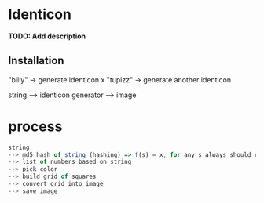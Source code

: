 # Identicon

**TODO: Add description**

## Installation

"billy" -> generate identicon x
"tupizz" -> generate another identicon


string 
--> identicon generator 
--> image


# process


```js
string 
--> md5 hash of string (hashing) => f(s) = x, for any s always should return x
--> list of numbers based on string 
--> pick color 
--> build grid of squares 
--> convert grid into image 
--> save image
```